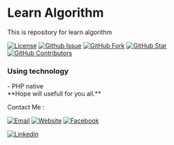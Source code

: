 # Learn Algorithm
This is repository for learn algorithm
<br/>

[![License](https://img.shields.io/github/license/doublegunz/belajar-algoritma.svg?maxAge=3600)](https://github.com/doublegunz/belajar-algoritma) 
[![Github Issue](https://img.shields.io/github/issues/doublegunz/belajar-algoritma.svg?maxAge=3600)](https://github.com/doublegunz/belajar-algoritma/issues) 
[![GitHub Fork](https://img.shields.io/github/forks/doublegunz/belajar-algoritma.svg?maxAge=3600)](https://github.com/doublegunz/belajar-algoritma/network) 
[![GitHub Star](https://img.shields.io/github/stars/doublegunz/belajar-algoritma.svg?maxAge=3600)](https://github.com/doublegunz/belajar-algoritma/stargazers) 
[![GitHub Contributors](https://img.shields.io/github/contributors/doublegunz/belajar-algoritma.svg?maxAge=3600)](https://github.com/doublegunz/belajar-algoritma/network/members)

<h3>Using technology</h3>
- PHP native

</br>
**Hope will usefull for you all.**

Contact Me :

[![Email](https://img.shields.io/badge/doublegunz-Email-yellow.svg?maxAge=3600)](mailto:gungunpriatna02@gmail.com) 
[![Website](https://img.shields.io/badge/doublegunz-Blog-brightgreen.svg?maxAge=3600)](https://recodeku.blogspot.com/)
[![Facebook](https://img.shields.io/badge/doublegunz-Facebook-blue.svg?maxAge=3600)](https://www.facebook.com/gungunpriatna002) 


[![Linkedin](https://img.shields.io/badge/gun-gun-priatna-05191b115.svg?maxAge=3600)](https://id.linkedin.com/in/gun-gun-priatna-05191b115) 
